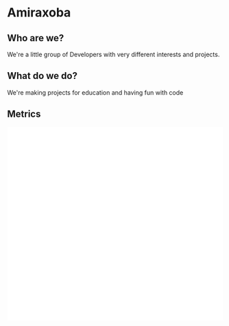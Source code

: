 Amiraxoba
=
Who are we?
-
We're a little group of Developers with very different interests and projects.

What do we do?
-
We're making projects for education and having fun with code

Metrics
-
![Metrics](github-metrics.svg)
